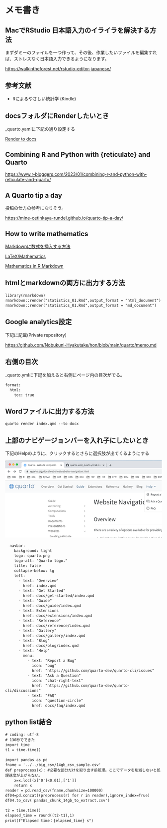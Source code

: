 # メモ書き

## MacでRStudio 日本語入力のイライラを解決する方法

まずダミーのファイルを一つ作って、その後、作業したいファイルを編集すれば、ストレスなく日本語入力できるようになります。

https://walkintheforest.net/rstudio-editor-japanese/

## 参考文献

- Rによるやさしい統計学 (Kindle)
## docsフォルダにRenderしたいとき

_quarto.yamlに下記の通り設定する

[Render to docs](https://quarto.org/docs/publishing/github-pages.html#render-to-docs)

## Combining R and Python with {reticulate} and Quarto

https://www.r-bloggers.com/2023/01/combining-r-and-python-with-reticulate-and-quarto/

## A Quarto tip a day

投稿の仕方の参考になりそう。

https://mine-cetinkaya-rundel.github.io/quarto-tip-a-day/

## How to write mathematics

[Markdownに数式を挿入する方法](https://b1san-blog.com/post/vscode/vscode-md-math/)

[LaTeX/Mathematics](https://en.wikibooks.org/wiki/LaTeX/Mathematics)

[Mathematics in R Markdown](https://rpruim.github.io/s341/S19/from-class/MathinRmd.html)

## htmlとmarkdownの両方に出力する方法

```
library(rmarkdown)
rmarkdown::render("statistics_01.Rmd",output_format = "html_document")
rmarkdown::render("statistics_01.Rmd",output_format = "md_document")
```

## Google analytics設定

下記に記載(Private repository)

https://github.com/Nobukuni-Hyakutake/hon/blob/main/quarto/memo.md


## 右側の目次

_quarto.ymlに下記を加えると右側にページ内の目次がでる。

```
format:
  html:
    toc: true
```


## Wordファイルに出力する方法

```
quarto render index.qmd --to docx  
```

## 上部のナビゲージョンバーを入れ子にしたいとき

下記のHelpのように、クリックするとさらに選択肢が出てくるようにする

![](img/navbar_help.png)

```
  navbar:
    background: light
    logo: quarto.png
    logo-alt: "Quarto logo."
    title: false
    collapse-below: lg
    left:
      - text: "Overview"
        href: index.qmd
      - text: "Get Started"
        href: docs/get-started/index.qmd
      - text: "Guide"
        href: docs/guide/index.qmd
      - text: Extensions
        href: docs/extensions/index.qmd
      - text: "Reference"
        href: docs/reference/index.qmd
      - text: "Gallery"
        href: docs/gallery/index.qmd
      - text: "Blog"
        href: docs/blog/index.qmd
      - text: "Help"
        menu:
          - text: "Report a Bug"
            icon: "bug"
            href: "https://github.com/quarto-dev/quarto-cli/issues"
          - text: "Ask a Question"
            icon: "chat-right-text"
            href: "https://github.com/quarto-dev/quarto-cli/discussions"
          - text: "FAQ"
            icon: "question-circle"
            href: docs/faq/index.qmd
```

## python list結合

```
# coding: utf-8
# 130秒でできた
import time
t1 = time.time() 

import pandas as pd
fname = '../../big_csv/14gb_csv_sample.csv'
def preprocess(x): #必要な部分だけを取り出す前処理。ここでデータを削減しないと処理速度が上がらない。
    x=x.loc[(x['0']<0.01),['1']]
    return x    
reader = pd.read_csv(fname,chunksize=100000)
df04=pd.concat((preprocess(r) for r in reader),ignore_index=True)
df04.to_csv('pandas_chunk_14gb_to_extract.csv')

t2 = time.time()
elapsed_time = round((t2-t1),1)
print(f"Elapsed time：{elapsed_time} s")
```
